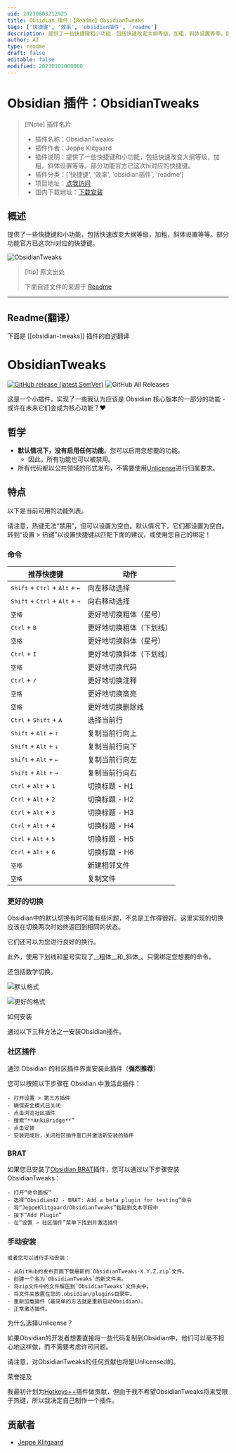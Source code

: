 ```yaml
---
uid: 20230803212925
title: Obsidian 插件：【Readme】ObsidianTweaks
tags: ['快捷键', '效率', 'obsidian插件', 'readme']
description: 提供了一些快捷键和小功能，包括快速改变大纲等级，加粗，斜体设置等等。部分功能官方已这次hi对应的快捷键。
author: AI
type: readme
draft: false
editable: false
modified: 20230101000000
---
```


# Obsidian 插件：ObsidianTweaks

> [!Note] 插件名片
> - 插件名称：ObsidianTweaks
> - 插件作者：Jeppe Klitgaard
> - 插件说明：提供了一些快捷键和小功能，包括快速改变大纲等级，加粗，斜体设置等等。部分功能官方已这次hi对应的快捷键。
> - 插件分类：['快捷键', '效率', 'obsidian插件', 'readme']
> - 项目地址：[点我访问](https://github.com/JeppeKlitgaard/ObsidianTweaks)
> - 国内下载地址：[下载安装](https://pkmer.cn/products/plugin/pluginMarket/?obsidian-tweaks)

## 概述

提供了一些快捷键和小功能，包括快速改变大纲等级，加粗，斜体设置等等。部分功能官方已这次hi对应的快捷键。

![ObsidianTweaks](https://cdn.pkmer.cn/covers/obsidian-tweaks_new.gif!pkmer)

> [!tip] 原文出处
> 
>下面自述文件的来源于 [Readme](https://ghproxy.net/https://raw.githubusercontent.com/JeppeKlitgaard/ObsidianTweaks/master/README.md)
> 

---

## Readme(翻译）

下面是 [[obsidian-tweaks]] 插件的自述翻译



# ObsidianTweaks

[![GitHub release (latest SemVer)](https://img.shields.io/github/v/release/JeppeKlitgaard/ObsidianTweaks?style=for-the-badge&sort=semver)](https://github.com/JeppeKlitgaard/ObsidianTweaks/releases/latest)
![GitHub All Releases](https://img.shields.io/github/downloads/JeppeKlitgaard/ObsidianTweaks/total?style=for-the-badge)

这是一个小插件，实现了一些我认为应该是 Obsidian 核心版本的一部分的功能 - 或许在未来它们会成为核心功能？❤️

## 哲学

- **默认情况下，没有启用任何功能**。您可以启用您想要的功能。
  - 因此，所有功能也可以被禁用。
- 所有代码都以公共领域的形式发布，不需要使用[Unlicense](https://unlicense.org/)进行归属要求。

## 特点

以下是当前可用的功能列表。

请注意，热键无法“禁用”，但可以设置为<kbd>空白</kbd>。默认情况下，它们都设置为<kbd>空白</kbd>。转到“设置 > 热键”以设置快捷键以匹配下面的建议，或使用您自己的绑定！

### 命令
| 推荐快捷键 | 动作 |
| --- | --- |
| <kbd>Shift</kbd> + <kbd>Ctrl</kbd> + <kbd>Alt</kbd> + <kbd>←</kbd> | 向左移动选择 |
| <kbd>Shift</kbd> + <kbd>Ctrl</kbd> + <kbd>Alt</kbd> + <kbd>→</kbd> | 向右移动选择 |
| <kbd>空格</kbd> | 更好地切换粗体（星号） |
| <kbd>Ctrl</kbd> + <kbd>B</kbd> | 更好地切换粗体（下划线） |
| <kbd>空格</kbd> | 更好地切换斜体（星号） |
| <kbd>Ctrl</kbd> + <kbd>I</kbd> | 更好地切换斜体（下划线） |
| <kbd>空格</kbd> | 更好地切换代码 |
| <kbd>Ctrl</kbd> + <kbd>/</kbd> | 更好地切换注释 |
| <kbd>空格</kbd> | 更好地切换高亮 |
| <kbd>空格</kbd> | 更好地切换删除线 |
| <kbd>Ctrl</kbd> + <kbd>Shift</kbd> + <kbd>A</kbd> | 选择当前行 |
| <kbd>Shift</kbd> + <kbd>Alt</kbd> + <kbd>↑</kbd> | 复制当前行向上 |
| <kbd>Shift</kbd> + <kbd>Alt</kbd> + <kbd>↓</kbd> | 复制当前行向下 |
| <kbd>Shift</kbd> + <kbd>Alt</kbd> + <kbd>←</kbd> | 复制当前行向左 |
| <kbd>Shift</kbd> + <kbd>Alt</kbd> + <kbd>→</kbd> | 复制当前行向右 |
| <kbd>Ctrl</kbd> + <kbd>Alt</kbd> + <kbd>1</kbd> | 切换标题 - H1 |
| <kbd>Ctrl</kbd> + <kbd>Alt</kbd> + <kbd>2</kbd> | 切换标题 - H2 |
| <kbd>Ctrl</kbd> + <kbd>Alt</kbd> + <kbd>3</kbd> | 切换标题 - H3 |
| <kbd>Ctrl</kbd> + <kbd>Alt</kbd> + <kbd>4</kbd> | 切换标题 - H4 |
| <kbd>Ctrl</kbd> + <kbd>Alt</kbd> + <kbd>5</kbd> | 切换标题 - H5 |
| <kbd>Ctrl</kbd> + <kbd>Alt</kbd> + <kbd>6</kbd> | 切换标题 - H6 |
| <kbd>空格</kbd> | 新建相邻文件 |
| <kbd>空格</kbd> | 复制文件 |

### 更好的切换

Obsidian中的默认切换有时可能有些问题，不总是工作得很好。这里实现的切换应该在切换两次时始终返回到相同的状态。

它们还可以为您进行良好的换行。

此外，使用下划线和星号实现了__粗体__和_斜体_。只需绑定您想要的命令。

还包括数学切换。

![默认格式](images/DefaultFormatting.gif)

![更好的格式](images/BetterFormatting.gif)

如何安装

通过以下三种方法之一安装Obsidian插件。

### 社区插件

通过 Obsidian 的社区插件界面安装此插件（**强烈推荐**）

您可以按照以下步骤在 Obsidian 中激活此插件：

    - 打开设置 > 第三方插件
    - 确保安全模式已关闭
    - 点击浏览社区插件
    - 搜索“**AnkiBridge**”
    - 点击安装
    - 安装完成后，关闭社区插件窗口并激活新安装的插件

### BRAT

如果您已安装了[Obsidian BRAT](https://github.com/TfTHacker/obsidian42-brat)插件，您可以通过以下步骤安装ObsidianTweaks：

    - 打开“命令面板”
    - 选择“Obsidian42 - BRAT: Add a beta plugin for testing”命令
    - 将“JeppeKlitgaard/ObsidianTweaks”粘贴到文本字段中
    - 按下“Add Plugin”
    - 在“设置 → 社区插件”菜单下找到并激活插件

### 手动安装

    或者您可以进行手动安装：
    
    - 从GitHub的发布页面下载最新的`ObsidianTweaks-X.Y.Z.zip`文件。
    - 创建一个名为`ObsidianTweaks`的新文件夹。
    - 将zip文件中的文件解压到`ObsidianTweaks`文件夹中。
    - 将文件夹放置在您的.obsidian/plugins目录中。
    - 重新加载插件（最简单的方法就是重新启动Obsidian）。
    - 正常激活插件。

为什么选择Unlicense？

如果Obsidian的开发者想要直接将一些代码复制到Obsidian中，他们可以毫不担心地这样做，而不需要考虑许可问题。

请注意，对ObsidianTweaks的任何贡献也将是Unlicensed的。

荣誉提及

我最初计划为[Hotkeys++](https://github.com/argenos/hotkeysplus-obsidian)插件做贡献，但由于我不希望ObsidianTweaks将来受限于热键，所以我决定自己制作一个插件。

## 贡献者

- [Jeppe Klitgaard](https://github.com/JeppeKlitgaard)



